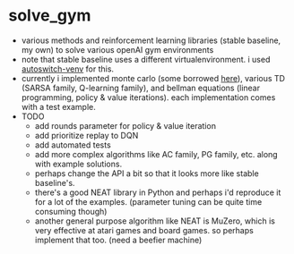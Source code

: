 # solve_gym
* various methods and reinforcement learning libraries (stable baseline, my own) to solve various openAI gym environments
* note that stable baseline uses a different virtualenvironment. i used [autoswitch-venv](https://github.com/MichaelAquilina/zsh-autoswitch-virtualenv) for this.
* currently i implemented monte carlo (some borrowed [here](https://github.com/ZhiqingXiao/rl-book)), various TD (SARSA family, Q-learning family), and bellman equations (linear programming, policy & value iterations). each implementation comes with a test example.
* TODO
  * add rounds parameter for policy & value iteration
  * add prioritize replay to DQN
  * add automated tests
  * add more complex algorithms like AC family, PG family, etc. along with example solutions.
  * perhaps change the API a bit so that it looks more like stable baseline's.
  * there's a good NEAT library in Python and perhaps i'd reproduce it for a lot of the examples. (parameter tuning can be quite time consuming though)
  * another general purpose algorithm like NEAT is MuZero, which is very effective at atari games and board games. so perhaps implement that too. (need a beefier machine)
